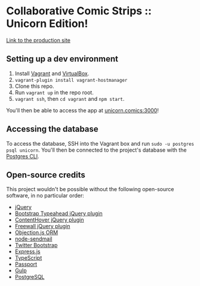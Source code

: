 Collaborative Comic Strips :: Unicorn Edition!
==============================================

[Link to the production site](http://ubc-unicorn.deltchev.com/)

Setting up a dev environment
----------------------------

1. Install [Vagrant](https://vagrantup.com/) and [VirtualBox](https://www.virtualbox.org/).
2. `vagrant-plugin install vagrant-hostmanager`
3. Clone this repo.
4. Run `vagrant up` in the repo root.
5. `vagrant ssh`, then `cd vagrant` and `npm start`.

You'll then be able to access the app at [unicorn.comics:3000](http://unicorn.comics:3000/)!


Accessing the database
----------------------

To access the database, SSH into the Vagrant box and run `sudo -u postgres psql unicorn`.
You'll then be connected to the project's database with the [Postgres CLI](http://www.postgresql.org/docs/9.5/static/app-psql.html).


Open-source credits
-------------------

This project wouldn't be possible without the following open-source software, in no particular order:

- [jQuery](https://github.com/jquery/jquery)
- [Bootstrap Typeahead jQuery plugin](https://github.com/bassjobsen/Bootstrap-3-Typeahead)
- [ContentHover jQuery plugin](http://www.backslash.gr/demos/contenthover-jquery-plugin/)
- [Freewall jQuery plugin](https://github.com/kombai/freewall)
- [Objection.js ORM](http://vincit.github.io/objection.js)
- [node-sendmail](https://github.com/guileen/node-sendmail)
- [Twitter Bootstrap](http://getbootstrap.com)
- [Express.js](http://expressjs.com)
- [TypeScript](http://www.typescriptlang.org)
- [Passport](http://passportjs.org)
- [Gulp](http://gulpjs.com)
- [PostgreSQL](http://www.postgresql.org)
